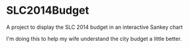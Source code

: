 # SLC2014Budget
A project to display the SLC 2014 budget in an interactive Sankey chart

I'm doing this to help my wife understand the city budget a little better.
